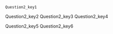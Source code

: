 ```ngMeta
Question2_key1
```

Question2_key2
Question2_key3
Question2_key4



Question2_key5
Question2_key6
